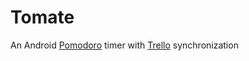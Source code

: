 # Tomate

An Android [Pomodoro](http://pomodorotechnique.com/) timer with [Trello](https://trello.com/) synchronization
